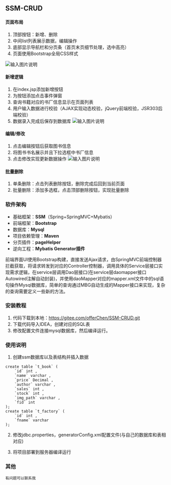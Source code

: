 ## SSM-CRUD

#### 页面布局

1. 顶部按钮：新增、删除
2. 中间list列表展示数据，编辑操作
3. 底部显示导航栏和分页条（首页末页细节处理，选中高亮）
4. 页面使用Bootstrap全局CSS样式

![输入图片说明](https://images.gitee.com/uploads/images/2022/0317/164035_86498e64_10541197.png "屏幕截图.png")

#### 新增逻辑

1. 在index.jsp添加新增按钮
2. 为按钮添加点击事件弹窗
3. 查询书籍对应的书厂信息显示在页面列表
4. 用户输入数据进行校验（AJAX实现动态校验，jQuery前端校验，JSR303后端校验）
5. 数据录入完成后保存到数据库
![输入图片说明](https://images.gitee.com/uploads/images/2022/0317/164543_7c3428bf_10541197.png "屏幕截图.png")

#### 编辑/修改

1. 点击编辑按钮后获取图书信息
2. 将图书书名展示并且下拉选框中书厂信息
3. 点击修改实现更新数据操作
![输入图片说明](https://images.gitee.com/uploads/images/2022/0317/164721_2580fabc_10541197.png "屏幕截图.png")

#### 批量删除

1. 单条删除：点击列表删除按钮，删除完成后回到当前页面
2. 批量删除：添加多选框，点击顶部删除按钮，实现批量删除

### 软件架构

- 基础框架：**SSM**（Spring+SpringMVC+Mybatis）
- 前端框架：**Bootstrap**
- 数据库：**Mysql**
- 项目依赖管理：**Maven**
- 分页插件：**pageHelper**
- 逆向工程：**Mybatis Generator插件**

前端界面UI使用Bootstrap构建，直接发送Ajax请求，由SpringMVC前端控制器拦截获取，将请求转发到对应的Controller控制器，调用具体的Service层接口实现需求逻辑，在service层调用Dao层接口(在service层daomapper接口Autowired注解自动封装)，并使用daoMapper对应的mapper.xml文件中的sql语句操作Mysql数据库，简单的查询通过MBG自动生成的Mapper接口来实现，复杂的查询需要定义一些新的方法。


### 安装教程

1.  代码下载到本地：https://gitee.com/offerChen/SSM-CRUD.git
2.  下载代码导入IDEA，创建对应的SQL表
3.  修改配置文件连接mysql数据库，然后编译运行。

### 使用说明

1. 创建ssm数据库以及表结构并插入数据

```
create table `t_book` (
	`id` int ,
	`name` varchar ,
	`price` Decimal ,
	`author` varchar ,
	`sales` int ,
	`stock` int ,
	`img_path` varchar ,
	`fid` int 
); 
create table `t_factory` (
	`id` int ,
	`fname` varchar 
); 

```



2. 修改jdbc.properties，generatorConfig.xml配置文件(与自己的数据库和表相对应)

3. 将项目部署到服务器编译运行


### 其他
    有问题可以联系我
